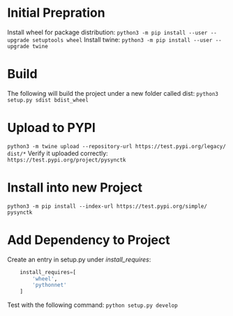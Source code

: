 # Initial Prepration
Install wheel for package distribution: ```python3 -m pip install --user --upgrade setuptools wheel```
Install twine: ```python3 -m pip install --user --upgrade twine```

# Build
The following will build the project under a new folder called dist: ```python3 setup.py sdist bdist_wheel```

# Upload to PYPI
```python3 -m twine upload --repository-url https://test.pypi.org/legacy/ dist/*```
Verify it uploaded correctly: ```https://test.pypi.org/project/pysynctk```

# Install into new Project
```python3 -m pip install --index-url https://test.pypi.org/simple/ pysynctk```

# Add Dependency to Project
Create an entry in setup.py under *install_requires*:
```python
    install_requires=[
        'wheel',
        'pythonnet'
    ]
```
Test with the following command: `python setup.py develop`